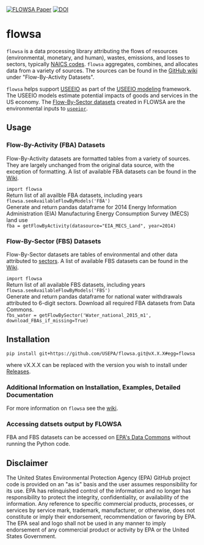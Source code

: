 <!-- badges: start -->
[![FLOWSA Paper](http://img.shields.io/badge/FLOWSA%20Paper-10.3390/app12115742-blue.svg)](https://doi.org/10.3390/app12115742)
[![DOI](https://zenodo.org/badge/225456627.svg)](https://zenodo.org/badge/latestdoi/225456627)
<!-- badges: end -->

# flowsa
`flowsa` is a data processing library attributing the flows of resources
(environmental, monetary, and human), wastes, emissions, and losses to sectors, typically
[NAICS codes](https://www.census.gov/naics/). `flowsa` aggregates, combines,
and allocates data from a variety of sources. The sources can be found in the
[GitHub wiki](https://github.com/USEPA/flowsa/wiki/Available-Data#flow-by-activity-datasets)
under "Flow-By-Activity Datasets".

`flowsa` helps support
[USEEIO](https://www.epa.gov/land-research/us-environmentally-extended-input-output-useeio-technical-content)
as part of the [USEEIO modeling](https://www.epa.gov/land-research/us-environmentally-extended-input-output-useeio-models)
framework. The USEEIO models estimate potential impacts of goods and
services in the US economy. The
[Flow-By-Sector datasets](https://github.com/USEPA/flowsa/wiki/Available-Data#flow-by-sector-datasets)
created in FLOWSA are the environmental inputs to
[`useeior`](https://github.com/USEPA/useeior).

## Usage
### Flow-By-Activity (FBA) Datasets
Flow-By-Activity datasets are formatted tables from a variety of sources.
They are largely unchanged from the original data source, with the
exception of formatting. A list of available FBA datasets can be found in
the [Wiki](https://github.com/USEPA/flowsa/wiki/Available-Data#flow-by-activity-datasets).

`import flowsa` \
Return list of all availble FBA datasets, including years
`flowsa.seeAvailableFlowByModels('FBA')` \
Generate and return pandas dataframe for 2014 Energy Information
Administration (EIA) Manufacturing Energy Consumption Survey (MECS) land use \
`fba = getFlowByActivity(datasource="EIA_MECS_Land", year=2014)`

### Flow-By-Sector (FBS) Datasets
Flow-By-Sector datasets are tables of environmental and other data
attributed to [sectors](https://www.census.gov/naics/). A list of available
FBS datasets can be found in the
[Wiki](https://github.com/USEPA/flowsa/wiki/Available-Data#flow-by-sector-datasets).

`import flowsa` \
Return list of all available FBS datasets, including years
`flowsa.seeAvailableFlowByModels('FBS')` \
Generate and return pandas dataframe for national water withdrawals
attributed to 6-digit sectors. Download all required FBA datasets from
Data Commons. \
`fbs_water = getFlowBySector('Water_national_2015_m1',
download_FBAs_if_missing=True)`

## Installation
`pip install git+https://github.com/USEPA/flowsa.git@vX.X.X#egg=flowsa`

where vX.X.X can be replaced with the version you wish to install under
[Releases](https://github.com/USEPA/flowsa/releases).

### Additional Information on Installation, Examples, Detailed Documentation
For more information on `flowsa` see the [wiki](https://github.com/USEPA/flowsa/wiki).

### Accessing datsets output by FLOWSA
FBA and FBS datasets can be accessed on
[EPA's Data Commons](https://dmap-data-commons-ord.s3.amazonaws.com/index.html?prefix=flowsa/) without running the Python code.

## Disclaimer

The United States Environmental Protection Agency (EPA) GitHub project code
is provided on an "as is" basis and the user assumes responsibility for its
use. EPA has relinquished control of the information and no longer has
responsibility to protect the integrity, confidentiality, or availability
of the information. Any reference to specific commercial products,
processes, or services by service mark, trademark, manufacturer, or
otherwise, does not constitute or imply their endorsement, recommendation
or favoring by EPA. The EPA seal and logo shall not be used in any manner
to imply endorsement of any commercial product or activity by EPA or
the United States Government.
